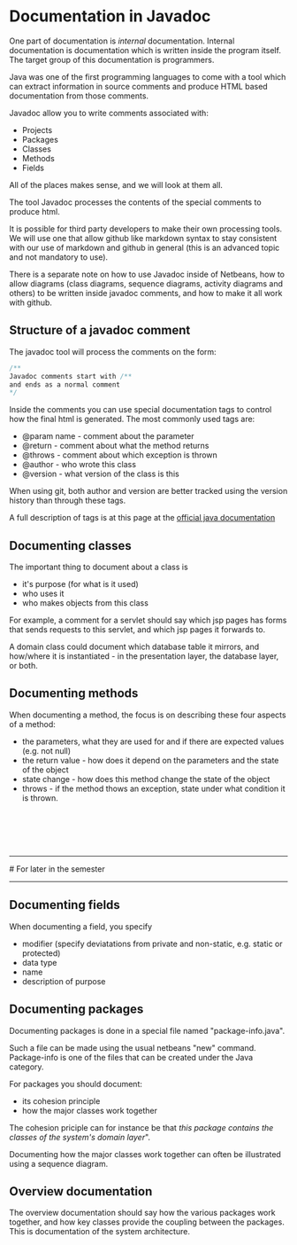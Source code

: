 # Documentation in Javadoc
One part of documentation is _internal_ documentation. Internal documentation is documentation which is written inside the program itself. The target group of this documentation is programmers.

Java was one of the first programming languages to come with a tool which can extract information in source comments and produce HTML based documentation from those comments.

Javadoc allow you to write comments associated with:

- Projects
- Packages
- Classes
- Methods
- Fields

All of the places makes sense, and we will look at them all.

The tool Javadoc processes the contents of the special comments to produce html. 

It is possible for third party developers to make their own processing tools. We will use one that allow github like markdown syntax to stay consistent with our use of markdown and github in general (this is an advanced topic and not mandatory to use).

There is a separate note on how to use Javadoc inside of Netbeans, how to allow diagrams (class diagrams, sequence diagrams, activity diagrams and others) to be written inside javadoc comments, and how to make it all work with github.

## Structure of a javadoc comment
The javadoc tool will process the comments on the form:

```java
/**
Javadoc comments start with /**
and ends as a normal comment 
*/
```

Inside the comments you can use special documentation tags to control how the final html is generated. The most commonly used tags are:

- @param name - comment about the parameter
- @return - comment about what the method returns
- @throws - comment about which exception is thrown
- @author - who wrote this class
- @version - what version of the class is this

When using git, both author and version are better tracked using the version history than through these tags.

A full description of tags is at this page at the [official java documentation](http://www.oracle.com/technetwork/java/javase/documentation/index-137868.html#format)

## Documenting classes

The important thing to document about a class is 

- it's purpose (for what is it used)
- who uses it 
- who makes objects from this class

For example, a comment for a servlet should say which jsp pages has forms that sends requests to this servlet, and which jsp pages it forwards to.

A domain class could document which database table it mirrors, and how/where it is instantiated - in the presentation layer, the database layer, or both.

## Documenting methods
When documenting a method, the focus is on describing these four aspects of a method:

- the parameters, what they are used for and if there are expected values (e.g. not null)
- the return value - how does it depend on the parameters and the state of the object
- state change - how does this method change the state of the object
- throws - if the method thows an exception, state under what condition it is thrown.

<br/><br/><br/><br/>
<hr/>
# For later in the semester
<hr/>

## Documenting fields
When documenting a field, you specify 
- modifier (specify deviatations from private and non-static, e.g. static or protected)
- data type
- name
- description of  purpose 

## Documenting packages
Documenting packages is done in a special file named "package-info.java". 

Such a file can be made using the usual netbeans "new" command. Package-info is one of the files that can be created under the Java category.

For packages you should document:

- its cohesion principle
- how the major classes work together

The cohesion priciple can for instance be that _this package contains the classes of the system's domain layer_". 

Documenting how the major classes work together can often be illustrated using a sequence diagram.

## Overview documentation
The overview documentation should say how the various packages work together, and how key classes provide the coupling between the packages. This is documentation of the system architecture.
